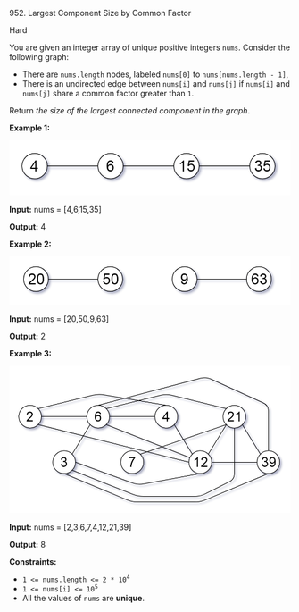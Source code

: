 952\. Largest Component Size by Common Factor

Hard

You are given an integer array of unique positive integers `nums`. Consider the following graph:

*   There are `nums.length` nodes, labeled `nums[0]` to `nums[nums.length - 1]`,
*   There is an undirected edge between `nums[i]` and `nums[j]` if `nums[i]` and `nums[j]` share a common factor greater than `1`.

Return _the size of the largest connected component in the graph_.

**Example 1:**

![](ex1.png)

**Input:** nums = [4,6,15,35]

**Output:** 4

**Example 2:**

![](ex2.png)

**Input:** nums = [20,50,9,63]

**Output:** 2

**Example 3:**

![](ex3.png)

**Input:** nums = [2,3,6,7,4,12,21,39]

**Output:** 8

**Constraints:**

*   <code>1 <= nums.length <= 2 * 10<sup>4</sup></code>
*   <code>1 <= nums[i] <= 10<sup>5</sup></code>
*   All the values of `nums` are **unique**.
